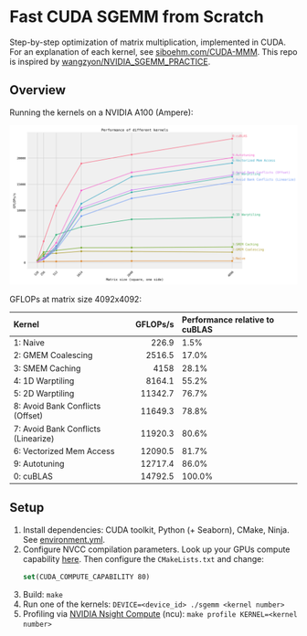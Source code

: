 # Fast CUDA SGEMM from Scratch

Step-by-step optimization of matrix multiplication, implemented in CUDA.
For an explanation of each kernel, see [siboehm.com/CUDA-MMM](https://siboehm.com/articles/22/CUDA-MMM).
This repo is inspired by [wangzyon/NVIDIA_SGEMM_PRACTICE](https://github.com/wangzyon/NVIDIA_SGEMM_PRACTICE).

## Overview

Running the kernels on a NVIDIA A100 (Ampere):

![](benchmark_results.png)

GFLOPs at matrix size 4092x4092:
<!-- benchmark_results -->
| Kernel                              |   GFLOPs/s | Performance relative to cuBLAS   |
|:------------------------------------|-----------:|:---------------------------------|
| 1: Naive                            |      226.9 | 1.5%                             |
| 2: GMEM Coalescing                  |     2516.5 | 17.0%                            |
| 3: SMEM Caching                     |     4158   | 28.1%                            |
| 4: 1D Warptiling                    |     8164.1 | 55.2%                            |
| 5: 2D Warptiling                    |    11342.7 | 76.7%                            |
| 8: Avoid Bank Conflicts (Offset)    |    11649.3 | 78.8%                            |
| 7: Avoid Bank Conflicts (Linearize) |    11920.3 | 80.6%                            |
| 6: Vectorized Mem Access            |    12090.5 | 81.7%                            |
| 9: Autotuning                       |    12717.4 | 86.0%                            |
| 0: cuBLAS                           |    14792.5 | 100.0%                           |
<!-- benchmark_results -->

## Setup

1. Install dependencies: CUDA toolkit, Python (+ Seaborn), CMake, Ninja. See [environment.yml](environment.yml).
1. Configure NVCC compilation parameters. Look up your GPUs compute
   capability [here](https://developer.nvidia.com/cuda-gpus). Then configure the `CMakeLists.txt` and change:
    ```cmake
    set(CUDA_COMPUTE_CAPABILITY 80)
    ```
1. Build: `make`
1. Run one of the kernels: `DEVICE=<device_id> ./sgemm <kernel number>`
1. Profiling via [NVIDIA Nsight Compute](https://developer.nvidia.com/nsight-compute) (ncu): `make profile KERNEL=<kernel number>`
